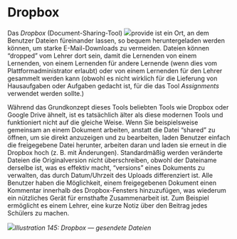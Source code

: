 # Dropbox

Das _Dropbox_ \(Document-Sharing-Tool\) ![](../../.gitbook/assets/graphics268.png)provide ist ein Ort, an dem Benutzer Dateien füreinander lassen, so bequem heruntergeladen werden können, um starke E-Mail-Downloads zu vermeiden. Dateien können “dropped” vom Lehrer dort sein, damit die Lernenden von einem Lernenden, von einem Lernenden für andere Lernende \(wenn dies vom Plattformadministrator erlaubt\) oder von einem Lernenden für den Lehrer gesammelt werden kann \(obwohl es nicht wirklich für die Lieferung von Hausaufgaben oder Aufgaben gedacht ist, für die das Tool _Assignments_  verwendet werden sollte.\)

Während das Grundkonzept dieses Tools beliebten Tools wie Dropbox oder Google Drive ähnelt, ist es tatsächlich älter als diese modernen Tools und funktioniert nicht auf die gleiche Weise. Wenn Sie beispielsweise gemeinsam an einem Dokument arbeiten, anstatt die Datei “shared” zu öffnen, um sie direkt anzuzeigen und zu bearbeiten, laden Benutzer einfach die freigegebene Datei herunter, arbeiten daran und laden sie erneut in die Dropbox hoch \(z. B. mit Änderungen\). Standardmäßig werden veränderte Dateien die Originalversion nicht überschreiben, obwohl der Dateiname derselbe ist, was es effektiv macht, “versions” eines Dokuments zu verwalten, das durch Datum/Uhrzeit des Uploads differenziert ist. Alle Benutzer haben die Möglichkeit, einem freigegebenen Dokument einen Kommentar innerhalb des Dropbox-Fensters hinzuzufügen, was wiederum ein nützliches Gerät für ernsthafte Zusammenarbeit ist. Zum Beispiel ermöglicht es einem Lehrer, eine kurze Notiz über den Beitrag jedes Schülers zu machen.

![](../../.gitbook/assets/images202.png)_Illustration 145: Dropbox — gesendete Dateien_

